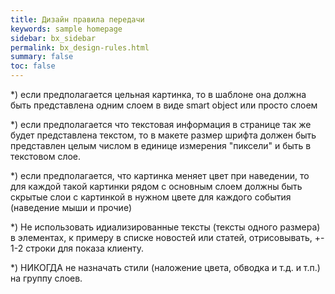 ```yaml
---
title: Дизайн правила передачи
keywords: sample homepage
sidebar: bx_sidebar
permalink: bx_design-rules.html
summary: false
toc: false
---
```


*) если предполагается цельная картинка, то в шаблоне она должна быть представлена одним слоем в виде smart object или просто слоем

*) если предполагается что текстовая информация в странице так же будет представлена текстом, то в макете размер шрифта должен быть представлен целым числом в единице измерения "пиксели" и быть в текстовом слое.

*) если предполагается, что картинка меняет цвет при наведении, то для каждой такой картинки рядом с основным слоем должны быть скрытые слои с картинкой в нужном цвете для каждого события (наведение мыши и прочие)

*) Не использовать идиализированные тексты (тексты одного размера) в элементах, к примеру в списке новостей или статей, отрисовывать, +- 1-2 строки для показа клиенту.

*) НИКОГДА не назначать стили (наложение цвета, обводка и т.д. и т.п.) на группу слоев.